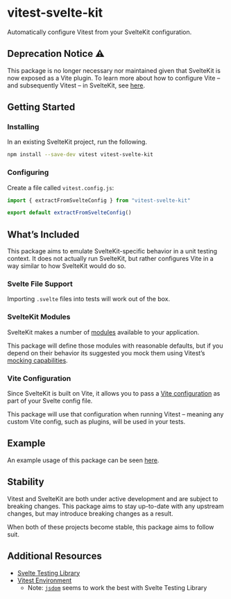 # vitest-svelte-kit

Automatically configure Vitest from your SvelteKit configuration.

## Deprecation Notice :warning:

This package is no longer necessary nor maintained given that SvelteKit is now exposed as a Vite plugin. To learn more about how to configure Vite – and subsequently Vitest – in SvelteKit, see [here](https://kit.svelte.dev/docs/project-structure#project-files-vite-config-js).

## Getting Started

### Installing

In an existing SvelteKit project, run the following.

```sh
npm install --save-dev vitest vitest-svelte-kit
```

### Configuring

Create a file called `vitest.config.js`:

```js
import { extractFromSvelteConfig } from "vitest-svelte-kit"

export default extractFromSvelteConfig()
```

## What’s Included

This package aims to emulate SvelteKit-specific behavior in a unit testing context. It does not actually run SvelteKit, but rather configures Vite in a way similar to how SvelteKit would do so.

### Svelte File Support

Importing `.svelte` files into tests will work out of the box.

### SvelteKit Modules

SvelteKit makes a number of [modules](https://kit.svelte.dev/docs#modules) available to your application.

This package will define those modules with reasonable defaults, but if you depend on their behavior its suggested you mock them using Vitest’s [mocking capabilities](https://vitest.dev/guide/mocking-modules.html).

### Vite Configuration

Since SvelteKit is built on Vite, it allows you to pass a [Vite configuration](https://kit.svelte.dev/docs#configuration-vite) as part of your Svelte config file.

This package will use that configuration when running Vitest – meaning any custom Vite config, such as plugins, will be used in your tests.

## Example

An example usage of this package can be seen [here](/examples/svelte-kit-demo-app).

## Stability

Vitest and SvelteKit are both under active development and are subject to breaking changes. This package aims to stay up-to-date with any upstream changes, but may introduce breaking changes as a result.

When both of these projects become stable, this package aims to follow suit.

## Additional Resources

-   [Svelte Testing Library](https://testing-library.com/docs/svelte-testing-library/intro/)
-   [Vitest Environment](https://vitest.dev/config/#environment)
    -   Note: [`jsdom`](https://github.com/jsdom/jsdom) seems to work the best with Svelte Testing Library
